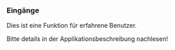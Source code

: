 ﻿### Eingänge

Dies ist eine Funktion für erfahrene Benutzer.

Bitte details in der Applikationsbeschreibung nachlesen! 

